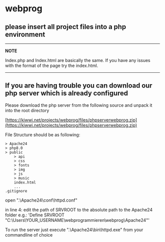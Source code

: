 # webprog

## please insert all project files into a php environment

---

**NOTE**

Index.php and Index.html are basically the same.
If you have any issues with the format of the page try the index.html.

---

## If you are having trouble you can download our php server which is already configured

Please download the php server from the following source and unpack it into the root directory

[https://kiwwi.net/projects/webprog/files/phpserverwebprog.zip](https://kiwwi.net/projects/webprog/files/phpserverwebprog.zip)

File Structure should be as following:

```
> Apache24
> php8.0
> public
    > api
    > css
    > fonts
    > img
    > js
    > music
    index.html
    ...
.gitignore
```

open ".\Apache24\conf\httpd.conf"

in line 4: edit the path of SRVROOT to the absolute path to the Apache24 folder
e.g.: 'Define SRVROOT "C:\Users\YOUR_USERNAME\webprogrammieren\webprog\Apache24"'

To run the server just execute ".\Apache24\bin\httpd.exe" from your commandline of choice
